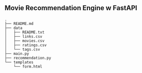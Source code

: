 ## Movie Recommendation Engine w FastAPI

```
.
├── README.md
├── data
│   ├── README.txt
│   ├── links.csv
│   ├── movies.csv
│   ├── ratings.csv
│   └── tags.csv
├── main.py
├── recommendation.py
└── templates
    └── form.html

```